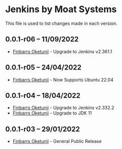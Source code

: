 Jenkins by Moat Systems
=======================

This file is used to list changes made in each version.

0.0.1-r06 – 11/09/2022
-----
- [Finbarrs Oketunji](https://finbarrs.eu) - Upgrade to Jenkins v2.361.1

0.0.1-r05 – 24/04/2022
-----
- [Finbarrs Oketunji](https://finbarrs.eu) - Now Supports Ubuntu 22.04

0.0.1-r04 – 18/04/2022
-----
- [Finbarrs Oketunji](https://finbarrs.eu) - Upgrade to Jenkins v2.332.2
- [Finbarrs Oketunji](https://finbarrs.eu) - Upgrade to JDK 11

0.0.1-r03 – 29/01/2022
-----
- [Finbarrs Oketunji](https://finbarrs.eu) - General Public Release